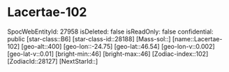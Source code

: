 ﻿---
location: [46.54,-24.75,400]
type: Station
tags:
- astro/Star

---

# Lacertae-102

SpocWebEntityId: 27958
isDeleted: false
isReadOnly: false
confidential: public
[star-class::B6]
[star-class-id::28188]
[Mass-sol::]
[name::Lacertae-102]
[geo-alt::400]
[geo-lon::-24.75]
[geo-lat::46.54]
[geo-lon-v::0.002]
[geo-lat-v::0.01]
[bright-min::46]
[bright-max::46]
[Zodiac-index::102]
[ZodiacId::28127]
[NextStarId::]

